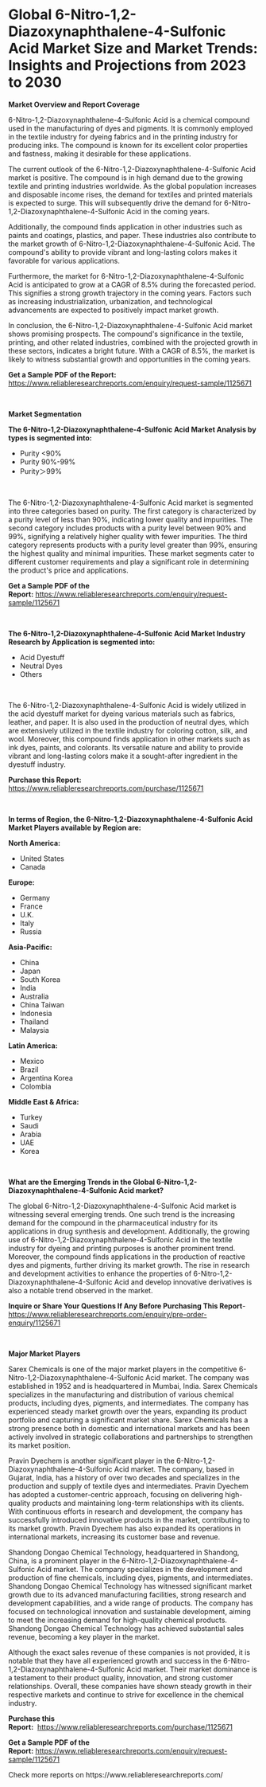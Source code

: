 <p><h1>Global 6-Nitro-1,2-Diazoxynaphthalene-4-Sulfonic Acid Market Size and Market Trends: Insights and Projections from 2023 to 2030</h1></p><p><strong>Market Overview and Report Coverage</strong></p>
<p><p>6-Nitro-1,2-Diazoxynaphthalene-4-Sulfonic Acid is a chemical compound used in the manufacturing of dyes and pigments. It is commonly employed in the textile industry for dyeing fabrics and in the printing industry for producing inks. The compound is known for its excellent color properties and fastness, making it desirable for these applications.</p><p>The current outlook of the 6-Nitro-1,2-Diazoxynaphthalene-4-Sulfonic Acid market is positive. The compound is in high demand due to the growing textile and printing industries worldwide. As the global population increases and disposable income rises, the demand for textiles and printed materials is expected to surge. This will subsequently drive the demand for 6-Nitro-1,2-Diazoxynaphthalene-4-Sulfonic Acid in the coming years.</p><p>Additionally, the compound finds application in other industries such as paints and coatings, plastics, and paper. These industries also contribute to the market growth of 6-Nitro-1,2-Diazoxynaphthalene-4-Sulfonic Acid. The compound's ability to provide vibrant and long-lasting colors makes it favorable for various applications.</p><p>Furthermore, the market for 6-Nitro-1,2-Diazoxynaphthalene-4-Sulfonic Acid is anticipated to grow at a CAGR of 8.5% during the forecasted period. This signifies a strong growth trajectory in the coming years. Factors such as increasing industrialization, urbanization, and technological advancements are expected to positively impact market growth.</p><p>In conclusion, the 6-Nitro-1,2-Diazoxynaphthalene-4-Sulfonic Acid market shows promising prospects. The compound's significance in the textile, printing, and other related industries, combined with the projected growth in these sectors, indicates a bright future. With a CAGR of 8.5%, the market is likely to witness substantial growth and opportunities in the coming years.</p></p>
<p><strong>Get a Sample PDF of the Report:</strong> <a href="https://www.reliableresearchreports.com/enquiry/request-sample/1125671">https://www.reliableresearchreports.com/enquiry/request-sample/1125671</a></p>
<p>&nbsp;</p>
<p><strong>Market Segmentation</strong></p>
<p><strong>The 6-Nitro-1,2-Diazoxynaphthalene-4-Sulfonic Acid Market Analysis by types is segmented into:</strong></p>
<p><ul><li>Purity <90%</li><li>Purity 90%-99%</li><li>Purity＞99%</li></ul></p>
<p>&nbsp;</p>
<p><p>The 6-Nitro-1,2-Diazoxynaphthalene-4-Sulfonic Acid market is segmented into three categories based on purity. The first category is characterized by a purity level of less than 90%, indicating lower quality and impurities. The second category includes products with a purity level between 90% and 99%, signifying a relatively higher quality with fewer impurities. The third category represents products with a purity level greater than 99%, ensuring the highest quality and minimal impurities. These market segments cater to different customer requirements and play a significant role in determining the product's price and applications.</p></p>
<p><strong>Get a Sample PDF of the Report:</strong>&nbsp;<a href="https://www.reliableresearchreports.com/enquiry/request-sample/1125671">https://www.reliableresearchreports.com/enquiry/request-sample/1125671</a></p>
<p>&nbsp;</p>
<p><strong>The 6-Nitro-1,2-Diazoxynaphthalene-4-Sulfonic Acid Market Industry Research by Application is segmented into:</strong></p>
<p><ul><li>Acid Dyestuff</li><li>Neutral Dyes</li><li>Others</li></ul></p>
<p>&nbsp;</p>
<p><p>The 6-Nitro-1,2-Diazoxynaphthalene-4-Sulfonic Acid is widely utilized in the acid dyestuff market for dyeing various materials such as fabrics, leather, and paper. It is also used in the production of neutral dyes, which are extensively utilized in the textile industry for coloring cotton, silk, and wool. Moreover, this compound finds application in other markets such as ink dyes, paints, and colorants. Its versatile nature and ability to provide vibrant and long-lasting colors make it a sought-after ingredient in the dyestuff industry.</p></p>
<p><strong>Purchase this Report:</strong>&nbsp; <a href="https://www.reliableresearchreports.com/purchase/1125671">https://www.reliableresearchreports.com/purchase/1125671</a></p>
<p>&nbsp;</p>
<p><strong>In terms of Region, the 6-Nitro-1,2-Diazoxynaphthalene-4-Sulfonic Acid Market Players available by Region are:</strong></p>
<p>
    <p> <strong> North America: </strong>
        <ul>
            <li>United States</li>
            <li>Canada</li>
        </ul>
        </p> 
    <p> <strong> Europe: </strong>
        <ul>
            <li>Germany</li>
            <li>France</li>
            <li>U.K.</li>
            <li>Italy</li>
            <li>Russia</li>
        </ul>
        </p> 
    <p> <strong> Asia-Pacific: </strong>
        <ul>
            <li>China</li>
            <li>Japan</li>
            <li>South Korea</li>
            <li>India</li>
            <li>Australia</li>
            <li>China Taiwan</li>
            <li>Indonesia</li>
            <li>Thailand</li>
            <li>Malaysia</li>
        </ul>
        </p> 
    <p> <strong> Latin America: </strong>
        <ul>
            <li>Mexico</li>
            <li>Brazil</li>
            <li>Argentina Korea</li>
            <li>Colombia</li>
        </ul>
        </p> 
    <p> <strong> Middle East & Africa: </strong>
        <ul>
            <li>Turkey</li>
            <li>Saudi</li>
            <li>Arabia</li>
            <li>UAE</li>
            <li>Korea</li>
        </ul>
    </p>
    </p>
<p>&nbsp;</p>
<p><strong>What are the Emerging Trends in the Global 6-Nitro-1,2-Diazoxynaphthalene-4-Sulfonic Acid market?</strong></p>
<p><p>The global 6-Nitro-1,2-Diazoxynaphthalene-4-Sulfonic Acid market is witnessing several emerging trends. One such trend is the increasing demand for the compound in the pharmaceutical industry for its applications in drug synthesis and development. Additionally, the growing use of 6-Nitro-1,2-Diazoxynaphthalene-4-Sulfonic Acid in the textile industry for dyeing and printing purposes is another prominent trend. Moreover, the compound finds applications in the production of reactive dyes and pigments, further driving its market growth. The rise in research and development activities to enhance the properties of 6-Nitro-1,2-Diazoxynaphthalene-4-Sulfonic Acid and develop innovative derivatives is also a notable trend observed in the market.</p></p>
<p><strong>Inquire or Share Your Questions If Any Before Purchasing This Report</strong>- <a href="https://www.reliableresearchreports.com/enquiry/pre-order-enquiry/1125671">https://www.reliableresearchreports.com/enquiry/pre-order-enquiry/1125671</a></p>
<p>&nbsp;</p>
<p><strong>Major Market Players</strong></p>
<p><p>Sarex Chemicals is one of the major market players in the competitive 6-Nitro-1,2-Diazoxynaphthalene-4-Sulfonic Acid market. The company was established in 1952 and is headquartered in Mumbai, India. Sarex Chemicals specializes in the manufacturing and distribution of various chemical products, including dyes, pigments, and intermediates. The company has experienced steady market growth over the years, expanding its product portfolio and capturing a significant market share. Sarex Chemicals has a strong presence both in domestic and international markets and has been actively involved in strategic collaborations and partnerships to strengthen its market position.</p><p>Pravin Dyechem is another significant player in the 6-Nitro-1,2-Diazoxynaphthalene-4-Sulfonic Acid market. The company, based in Gujarat, India, has a history of over two decades and specializes in the production and supply of textile dyes and intermediates. Pravin Dyechem has adopted a customer-centric approach, focusing on delivering high-quality products and maintaining long-term relationships with its clients. With continuous efforts in research and development, the company has successfully introduced innovative products in the market, contributing to its market growth. Pravin Dyechem has also expanded its operations in international markets, increasing its customer base and revenue.</p><p>Shandong Dongao Chemical Technology, headquartered in Shandong, China, is a prominent player in the 6-Nitro-1,2-Diazoxynaphthalene-4-Sulfonic Acid market. The company specializes in the development and production of fine chemicals, including dyes, pigments, and intermediates. Shandong Dongao Chemical Technology has witnessed significant market growth due to its advanced manufacturing facilities, strong research and development capabilities, and a wide range of products. The company has focused on technological innovation and sustainable development, aiming to meet the increasing demand for high-quality chemical products. Shandong Dongao Chemical Technology has achieved substantial sales revenue, becoming a key player in the market.</p><p>Although the exact sales revenue of these companies is not provided, it is notable that they have all experienced growth and success in the 6-Nitro-1,2-Diazoxynaphthalene-4-Sulfonic Acid market. Their market dominance is a testament to their product quality, innovation, and strong customer relationships. Overall, these companies have shown steady growth in their respective markets and continue to strive for excellence in the chemical industry.</p></p>
<p><strong>Purchase this Report:</strong>&nbsp;&nbsp;<a href="https://www.reliableresearchreports.com/purchase/1125671">https://www.reliableresearchreports.com/purchase/1125671</a></p>
<p></p>
<p><strong>Get a Sample PDF of the Report:</strong>&nbsp;<a href="https://www.reliableresearchreports.com/enquiry/request-sample/1125671">https://www.reliableresearchreports.com/enquiry/request-sample/1125671</a></p>
<p>Check more reports on https://www.reliableresearchreports.com/</p>